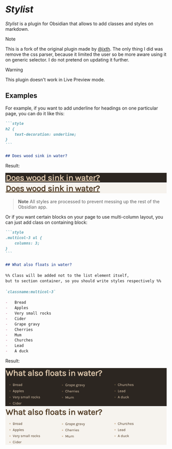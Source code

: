 # _Stylist_

_Stylist_ is a plugin for Obsidian that allows to add classes and styles on markdown.

> [!note]
> This is a fork of the original plugin made by [@ixth](https://github.com/ixth).
> The only thing I did was remove the css parser, because it limited the user so be more aware using
> it on generic selector. I do not pretend on updating it further.

> [!warning]
> This plugin doesn't work in Live Preview mode.

## Examples

For example, if you want to add underline for headings on one particular page, you can do it like this:

````markdown
```style
h2 {
    text-decoration: underline;
}
```

## Does wood sink in water?
````

Result:

![Style tag render](.assets/style-dark.png#gh-dark-mode-only)
![Style tag render](.assets/style-light.png#gh-light-mode-only)

> **Note**
> All styles are processed to prevent messing up the rest of the Obsidian app.

Or if you want certain blocks on your page to use multi-column layout, you can just add class on containing block:

````markdown
```style
.multicol-3 ul {
    columns: 3;
}
```

## What also floats in water?

%% Class will be added not to the list element itself,
but to section container, so you should write styles respectively %%

`classname:multicol-3`

-   Bread
-   Apples
-   Very small rocks
-   Cider
-   Grape gravy
-   Cherries
-   Mum
-   Churches
-   Lead
-   A duck
````

Result:

![Class render](.assets/class-dark.png#gh-dark-mode-only)
![Class render](.assets/class-light.png#gh-light-mode-only)
